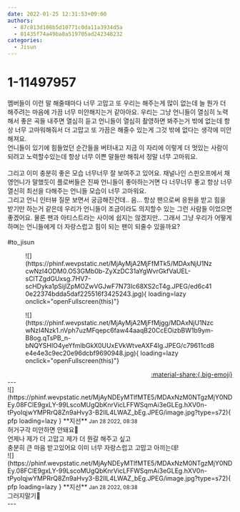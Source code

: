 ```yaml
---
date: 2022-01-25 12:31:53+09:00
authors:
  - 87c813d108b5d10771c0da11a3934d5a
  - 01435f74a49ba8a519705ad242348232
categories:
  - Jisun
---
```


# 1-11497957

<div class="post-container" markdown="1">
<div class="content-container md-sidebar__scrollwrap" markdown="1">

멤버들이 이런 말 해줄때마다 너무 고맙고 또 우리는 해주는게 많이 없는데 늘 뭔가 더 해주려는 마음에 가끔 너무 미안해지는거 같아아요. 우리는 그냥 언니들이 열심히 노력해서 좋은 곡들 내주면 열심히 듣고 언니들이 열심히 촬영하면 봐주는거 밖에 없는데 항상 너무 고마워해줘서 더 고맙고 또 가끔은 해줄수 있는게 그것 밖에 없다는 생각에 미안해져요.<br>언니들이 있기에 힘들었던 순간들을 버텨내고 지금 이 자리에 이렇게 더 멋있는 사람이 되려고 노력할수있는데 항상 너무 이쁜 말들만 해줘서 정말 너무 고마워요.<br><br>그리고 이미 충분히 좋은 모습 너무너무 잘 보여주고 있어요. 채널나인 스핀오프에서 채영언니가 말했듯이 플로버들은 진짜 언니들이 좋아하는거면 다 너무너무 좋고 항상 너무 열신히 최선을 다해주는 언니들 모습이 너무 고마워요.<br>그리고 언니 인터뷰 질문 보면서 궁금해진건데.. 음... 항상 팬으로써 응원을 받고 힘을 받기만 하는거 같은데 우리가 언니들이 조금이라도 의지할수 있는 그런 사람들 이었으면 좋겠어요. 물론 팬과 아티스트라는 사이에 쉽지는 않겠지만.. 그래서 그냥 우리가 어떻게 하며는 언니들에게 더 자랑스럽고 힘이 되는 팬이 되줄수 있을까요?<br><br>\#to_jisun
<figure markdown="1">
![](https://phinf.wevpstatic.net/MjAyMjA2MjFfMTk5/MDAxNjU1NzcwNzI4ODM0.O53GMb0b-ZyXzDC31aYgWvrGkfVaUEL-sClTZgdGUxsg.7HV7-scHDyka1pSijIZpMOZwVGJwF7N73Ic68XS2cT4g.JPEG/ed6c410e22374bdda5daf225516f3425243.jpg){ loading=lazy onclick="openFullscreen(this)"}
</figure>

<figure markdown="1">
![](https://phinf.wevpstatic.net/MjAyMjA2MjFfMjgg/MDAxNjU1NzcwNzI4Nzk1.nVph7uzMFqepc6faw44aaqB20CcEOizbBW1b9ym-B8og.qTsPB_n-bNQYSHIO4yeYfmlbGkX0UUxEVkWtveAXF4Ig.JPEG/c79611cd8e4e4e3c9ec20e96dcbf9690948.jpg){ loading=lazy onclick="openFullscreen(this)"}
</figure>


</div>
</div>

<div style="text-align: right;" markdown="1">
<a href="https://weverse.io/fromis9/fanpost/1-11497957" style="text-align: right;">:material-share:{.big-emoji}</a>
</div>
---

<div class="comments-container md-sidebar__scrollwrap" markdown="1">
<div class="comment" markdown="1">
<div class='id-container' markdown="1">
![](https://phinf.wevpstatic.net/MjAyNDEyMTlfMTE5/MDAxNzM0NTgzMjY0NDEy.08FClE9gxLY-99LscoMUgQbKnrVicLFFWSqmAi3eGLEg.hXV0n-tPyoIqjwYMPRrQ8Zn9aHvy3-B2llL4LWAZ_bEg.JPEG/image.jpg?type=s72){ pfp loading=lazy }
**<span class="artist">지선</span>** <small>Jan 28 2022, 08:38</small><br>
</div>
<div class='comment-body' markdown="1">
허거구각 미안하면 안돼요🤨<br>언제나 제가 더 고맙고 제가 더 뭔갈 해주고 싶고<br>충분히 큰 마음 받고있어요 이미 너무 자랑스럽고 고맙고 아끼는데!
</div>
</div>
<div class="comment" markdown="1">
<div class='id-container' markdown="1">
![](https://phinf.wevpstatic.net/MjAyNDEyMTlfMTE5/MDAxNzM0NTgzMjY0NDEy.08FClE9gxLY-99LscoMUgQbKnrVicLFFWSqmAi3eGLEg.hXV0n-tPyoIqjwYMPRrQ8Zn9aHvy3-B2llL4LWAZ_bEg.JPEG/image.jpg?type=s72){ pfp loading=lazy }
**<span class="artist">지선</span>** <small>Jan 28 2022, 08:38</small><br>
</div>
<div class='comment-body' markdown="1">
그러지말기🥺
</div>
</div>
</div>
---
